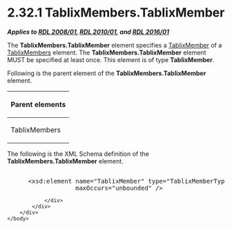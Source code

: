 <html dir="LTR" xmlns:mshelp="http://msdn.microsoft.com/mshelp" xmlns:ddue="http://ddue.schemas.microsoft.com/authoring/2003/5" xmlns:xlink="http://www.w3.org/1999/xlink" xmlns:tool="http://www.microsoft.com/tooltip">
    <head>
        <meta http-equiv="Content-Type" content="text/html; CHARSET=utf-8"></meta>
        <meta name="save" content="history"></meta>
        <title>2.32.1 TablixMembers.TablixMember</title>
        <xml>
            <mshelp:toctitle title="2.32.1 TablixMembers.TablixMember"></mshelp:toctitle>
            <mshelp:rltitle title="[MS-RDL]: TablixMembers.TablixMember"></mshelp:rltitle>
            <mshelp:keyword index="A" term="fe6767aa-284d-456a-b966-842c78346c39"></mshelp:keyword>
            <mshelp:attr name="DCSext.ContentType" value="open specification"></mshelp:attr>
            <mshelp:attr name="AssetID" value="fe6767aa-284d-456a-b966-842c78346c39"></mshelp:attr>
            <mshelp:attr name="TopicType" value="kbRef"></mshelp:attr>
            <mshelp:attr name="DCSext.Title" value="[MS-RDL]: TablixMembers.TablixMember" />
        </xml>
    </head>
    <body>
        <div id="header">
            <h1 class="heading">2.32.1 TablixMembers.TablixMember</h1>
        </div>
        <div id="mainSection">
            <div id="mainBody">
                <div id="allHistory" class="saveHistory"></div>
                <div id="sectionSection0" class="section" name="collapseableSection">
                    

<p><b><i>Applies to </i></b><a href="1e855f94-4617-47e4-b89e-0856c6cb420f.md"><b><i>RDL 2008/01</i></b></a><b><i>,
</i></b><a href="3428e690-a348-4ec7-8a6a-8efb42d2cdee.md"><b><i>RDL 2010/01</i></b></a><b><i>,
and </i></b><a href="52ce3983-2bfc-4e72-9359-42aaf5fe4509.md"><b><i>RDL 2016/01</i></b></a></p>

<p>The <b>TablixMembers.TablixMember</b> element specifies a <a href="1d8a9691-b173-4e24-9ea9-1f486bc824fd.md">TablixMember</a> of a <a href="1531211e-bbb1-4ef0-b5a4-d8e4c08a6e4c.md">TablixMembers</a> element. The
<b>TablixMembers.TablixMember</b> element MUST be specified at least once. This
element is of type <b>TablixMember</b>.</p>

<p>Following is the parent element of the <b>TablixMembers.TablixMember</b>
element. </p>

<table>
 <thead>
  <tr>
   <th>
   <p>Parent elements</p>
   </th>
  </tr>
 </thead>
 <tr>
  <td>
  <p>TablixMembers </p>
  </td>
 </tr>
</table>

<p>The following is the XML Schema definition of the <b>TablixMembers.TablixMember</b>
element.</p>

<dl>
<dd>
<div><pre>            
 &lt;xsd:element name=&quot;TablixMember&quot; type=&quot;TablixMemberType&quot; minOccurs=&quot;1&quot; 
              maxOccurs=&quot;unbounded&quot; /&gt;
</pre></div>
</dd></dl>


                </div>
            </div>
        </div>
    </body>
</html>